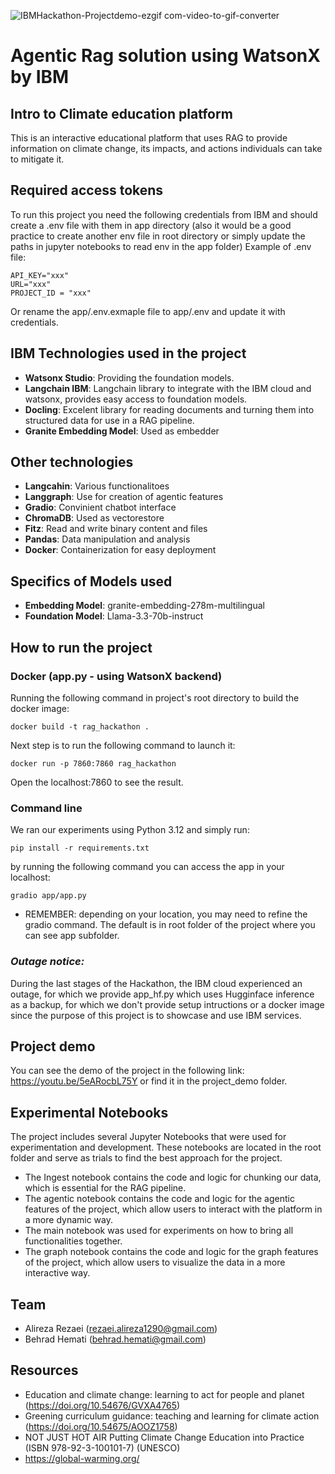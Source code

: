 ![IBMHackathon-Projectdemo-ezgif com-video-to-gif-converter](https://github.com/user-attachments/assets/4a0cdca9-029d-4f3b-a1b8-8c1b81fc3249)
# Agentic Rag solution using WatsonX by IBM
## Intro to Climate education platform
This is an interactive educational platform that uses RAG to provide information on climate change, its impacts, and actions individuals can take to mitigate it.

## Required access tokens
To  run this project you need the following credentials from IBM and should create a .env file with them in app directory (also it would be a good practice to create another env file in root directory or simply update the paths in jupyter notebooks to read env in the app folder)
Example of .env file:
```
API_KEY="xxx"
URL="xxx"
PROJECT_ID = "xxx"
``` 
Or rename the app/.env.exmaple file to app/.env and update it with credentials.

## IBM Technologies used in the project

* **Watsonx Studio**: Providing the foundation models.
* **Langchain IBM**: Langchain library to integrate with the IBM cloud and watsonx, provides easy access to foundation models.
* **Docling**: Excelent library for reading documents and turning them into structured data for use in a RAG pipeline.
* **Granite Embedding Model**: Used as embedder 

## Other technologies
* **Langcahin**: Various functionalitoes
* **Langgraph**: Use for creation of agentic features
* **Gradio**: Convinient chatbot interface
* **ChromaDB**: Used as vectorestore
* **Fitz**: Read and write binary content and files
* **Pandas**: Data manipulation and analysis
* **Docker**: Containerization for easy deployment

## Specifics of Models used
* **Embedding Model**: granite-embedding-278m-multilingual
* **Foundation Model**: Llama-3.3-70b-instruct

## How to run the project
### Docker (app.py - using WatsonX backend)

Running the following command in project's root directory to build the docker image:
```
docker build -t rag_hackathon .      
```
Next step is to run the following command to launch it:
```
docker run -p 7860:7860 rag_hackathon
```
Open the localhost:7860 to see the result.

### Command line 

We ran our experiments using Python 3.12 and simply run:
```
pip install -r requirements.txt
```

by running the following command you can access the app in your localhost:
```
gradio app/app.py
```
* REMEMBER: depending on your location, you may need to refine the gradio command. The default is in root folder of the project where you can see app subfolder.

### *Outage notice:* 
During the last stages of the Hackathon, the IBM cloud experienced an outage, for which we provide app_hf.py which uses Hugginface inference as a backup, for which we don't provide setup intructions or a docker image since the purpose of this project is to showcase and use IBM services.
## Project demo

You can see the demo of the project in the following link: https://youtu.be/5eARocbL75Y or find it in the project_demo folder.

## Experimental Notebooks

The project includes several Jupyter Notebooks that were used for experimentation and development. These notebooks are located in the root folder and serve as trials to find the best approach for the project.
- The Ingest notebook contains the code and logic for chunking our data, which is essential for the RAG pipeline.
- The agentic notebook contains the code and logic for the agentic features of the project, which allow users to interact with the platform in a more dynamic way.
- The main notebook was used for experiments on how to bring all functionalities together.
- The graph notebook contains the code and logic for the graph features of the project, which allow users to visualize the data in a more interactive way.

## Team
- Alireza Rezaei (rezaei.alireza1290@gmail.com)
- Behrad Hemati (behrad.hemati@gmail.com)


## Resources
- Education and climate change: learning to act for people and planet (https://doi.org/10.54676/GVXA4765)
- Greening curriculum guidance: teaching and learning for climate action (https://doi.org/10.54675/AOOZ1758)
- NOT JUST HOT AIR Putting Climate Change Education into Practice (ISBN 978-92-3-100101-7) (UNESCO)
- https://global-warming.org/

